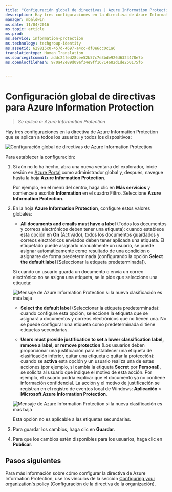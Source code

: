 ```yaml
---
title: "Configuración global de directivas | Azure Information Protection"
description: Hay tres configuraciones en la directiva de Azure Information Protection que se aplican a todos los usuarios y todos los dispositivos.
manager: mbaldwin
ms.date: 11/04/2016
ms.topic: article
ms.prod: 
ms.service: information-protection
ms.technology: techgroup-identity
ms.assetid: 629815c0-457d-4697-a4cc-df0e6cc0c1a6
translationtype: Human Translation
ms.sourcegitcommit: addc24fed28cee52b57c7e3bde926d6324478e7b
ms.openlocfilehash: 970a42e89d09af34e9ff16714682d1de250175f6


---
```


# <a name="how-to-configure-the-global-policy-settings-for-azure-information-protection"></a>Configuración global de directivas para Azure Information Protection

>*Se aplica a: Azure Information Protection*

Hay tres configuraciones en la directiva de Azure Information Protection que se aplican a todos los usuarios y todos los dispositivos:

![Configuración global de directivas de Azure Information Protection](../media/info-protect-policy-settings.png)


Para establecer la configuración:

1. Si aún no lo ha hecho, abra una nueva ventana del explorador, inicie sesión en [Azure Portal](https://portal.azure.com) como administrador global y, después, navegue hasta la hoja **Azure Information Protection**. 
    
    Por ejemplo, en el menú del centro, haga clic en **Más servicios** y comience a escribir **Information** en el cuadro Filtro. Seleccione **Azure Information Protection**.

2. En la hoja **Azure Information Protection**, configure estos valores globales:

    - **All documents and emails must have a label** (Todos los documentos y correos electrónicos deben tener una etiqueta): cuando establece esta opción en **On** (Activado), todos los documentos guardados y correos electrónicos enviados deben tener aplicada una etiqueta. El etiquetado puede asignarlo manualmente un usuario, se puede asignar automáticamente como resultado de una [condición](configure-policy-classification.md) o asignarse de forma predeterminada (configurando la opción **Select the default label** [Seleccionar la etiqueta predeterminada]). 

    Si cuando un usuario guarda un documento o envía un correo electrónico no se asigna una etiqueta, se le pide que seleccione una etiqueta:

    ![Mensaje de Azure Information Protection si la nueva clasificación es más baja](../media/info-protect-enforce-label.png)

    - **Select the default label** (Seleccionar la etiqueta predeterminada): cuando configure esta opción, seleccione la etiqueta que se asignará a documentos y correos electrónicos que no tienen una. No se puede configurar una etiqueta como predeterminada si tiene etiquetas secundarias. 

    - **Users must provide justification to set a lower classification label, remove a label, or remove protection** (Los usuarios deben proporcionar una justificación para establecer una etiqueta de clasificación inferior, quitar una etiqueta o quitar la protección): cuando se **activa** esta opción y un usuario realiza una de estas acciones (por ejemplo, si cambia la etiqueta **Secret** por **Personal**), se solicita al usuario que indique el motivo de esta acción. Por ejemplo, el usuario podría explicar que el documento ya no contiene información confidencial. La acción y el motivo de justificación se registran en el registro de eventos local de Windows: **Aplicación** > **Microsoft Azure Information Protection**.  

    ![Mensaje de Azure Information Protection si la nueva clasificación es más baja](../media/info-protect-lower-justification.png)

    Esta opción no es aplicable a las etiquetas secundarias.

3. Para guardar los cambios, haga clic en **Guardar**.

4. Para que los cambios estén disponibles para los usuarios, haga clic en **Publicar**.

## <a name="next-steps"></a>Pasos siguientes

Para más información sobre cómo configurar la directiva de Azure Information Protection, use los vínculos de la sección [Configuring your organization's policy](configure-policy.md#configuring-your-organizations-policy) (Configuración de la directiva de la organización).  












<!--HONumber=Nov16_HO1-->



